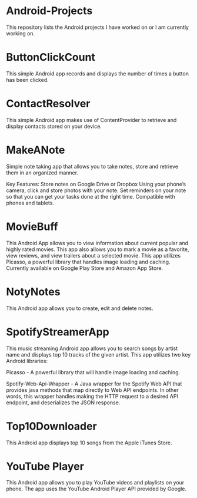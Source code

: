 # Android-Projects
This repository lists the Android projects I have worked on or I am currently working on.

# ButtonClickCount
This simple Android app records and displays the number of times a button has been clicked.

# ContactResolver
This simple Android app makes use of ContentProvider to retrieve and display contacts stored on your device.

# MakeANote
Simple note taking app that allows you to take notes, store and retrieve them in an organized
manner.

Key Features:
 Store notes on Google Drive or Dropbox
 Using your phone’s camera, click and store photos with your note.
 Set reminders on your note so that you can get your tasks done at the right time.
 Compatible with phones and tablets.

# MovieBuff
This Android App allows you to view information about current popular and highly rated movies. This app also allows you to mark a movie as a favorite, view reviews, and view trailers about a selected movie. This app utilizes Picasso, a powerful library that handles image loading and caching. Currently available on Google Play Store and Amazon App Store.

# NotyNotes
This Android app allows you to create, edit and delete notes.

# SpotifyStreamerApp
This music streaming Android app allows you to search songs by artist name and displays top 10 tracks of the given artist. This app utilizes two key Android libraries:

Picasso - A powerful library that will handle image loading and caching.

Spotify-Web-Api-Wrapper - A Java wrapper for the Spotify Web API that provides java methods that map directly to Web API endpoints. In other words, this wrapper handles making the HTTP request to a desired API endpoint, and deserializes the JSON response.

# Top10Downloader
This Android app displays top 10 songs from the Apple iTunes Store.

# YouTube Player
This Android app allows you to play YouTube videos and playlists on your phone. The app uses the YouTube Android Player API provided by Google.




